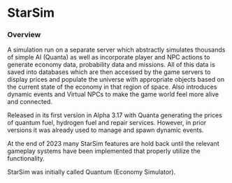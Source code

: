 # StarSim
### Overview
A simulation run on a separate server which abstractly simulates thousands of simple AI (Quanta) as well as incorporate player and NPC actions to generate economy data, probability data and missions. All of this data is saved into databases which are then accessed by the game servers to display prices and populate the universe with appropriate objects based on the current state of the economy in that region of space. Also introduces dynamic events and Virtual NPCs to make the game world feel more alive and connected.

Released in its first version in Alpha 3.17 with Quanta generating the prices of quantum fuel, hydrogen fuel and repair services. However, in prior versions it was already used to manage and spawn dynamic events.

At the end of 2023 many StarSim features are hold back until the relevant gameplay systems have been implemented that properly utilize the functionality.

StarSim was initially called Quantum (Economy Simulator).

